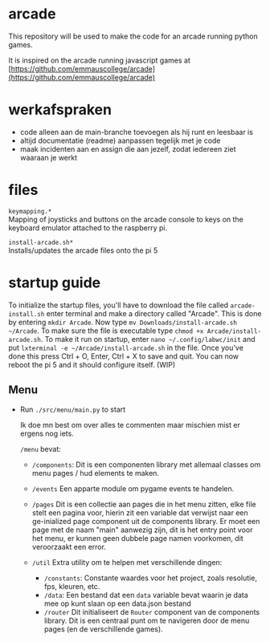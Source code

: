 # arcade

This repository will be used to make the code for an arcade running python games.

It is inspired on the arcade running javascript games at [https://github.com/emmauscollege/arcade](https://github.com/emmauscollege/arcade)

# werkafspraken

-   code alleen aan de main-branche toevoegen als hij runt en leesbaar is
-   altijd documentatie (readme) aanpassen tegelijk met je code
-   maak incidenten aan en assign die aan jezelf, zodat iedereen ziet waaraan je werkt

# files

`keymapping.*`<br>
Mapping of joysticks and buttons on the arcade console to keys on the keyboard emulator attached to the raspberry pi.

`install-arcade.sh*`<br>
Installs/updates the arcade files onto the pi 5

# startup guide

To initialize the startup files, you'll have to download the file called `arcade-install.sh` enter terminal and make a directory called "Arcade". This is done by entering `mkdir Arcade`. Now type `mv Downloads/install-arcade.sh ~/Arcade`. To make sure the file is executable type `chmod +x Arcade/install-arcade.sh`. To make it run on startup, enter `nano ~/.config/labwc/init` and put `lxterminal -e ~/Arcade/install-arcade.sh` in the file. Once you've done this press Ctrl + O, Enter, Ctrl + X to save and quit. You can now reboot the pi 5 and it should configure itself. (WIP)

## Menu

-   Run `./src/menu/main.py` to start

    Ik doe mn best om over alles te commenten maar mischien mist er ergens nog iets.

    `/menu` bevat:

    -   `/components`: Dit is een componenten library met allemaal classes om menu pages / hud elements te maken.
    -   `/events` Een apparte module om pygame events te handelen.
    -   `/pages` Dit is een collectie aan pages die in het menu zitten, elke file stelt een pagina voor, hierin zit een variable dat verwijst naar een ge-inialized page component uit de components library. Er moet een page met de naam "main" aanwezig zijn, dit is het entry point voor het menu, er kunnen geen dubbele page namen voorkomen, dit veroorzaakt een error.

    -   `/util` Extra utility om te helpen met verschillende dingen:
        -   `/constants`: Constante waardes voor het project, zoals resolutie, fps, kleuren, etc.
        -   `/data`: Een bestand dat een `data` variable bevat waarin je data mee op kunt slaan op een data.json bestand
        -   `/router` Dit initialiseert de `Router` component van de components library. Dit is een centraal punt om te navigeren door de menu pages (en de verschillende games).
